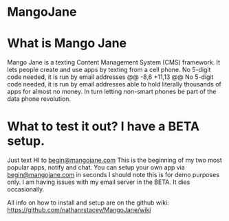  MangoJane
 =========
 


# What is Mango Jane
 Mango Jane is a texting Content Management System (CMS) framework. 
 It lets people create and use apps by texting from a cell phone. 
 No 5-digit code needed, it is run by email addresses 
 @@ -8,6 +11,13 @@ No 5-digit code needed, it is run by email addresses
 able to hold literally thousands of apps for almost no money. 
 In turn letting non-smart phones be part of the data phone revolution. 
 
# What to test it out? I have a BETA setup. 
Just text HI to begin@mangojane.com
This is the beginning of my two most popular apps, notify and chat. 
You can setup your own app via begin@mangojane.com in seconds 
I should note this is for demo purposes only. I am having issues with 
my email server in the BETA. It dies occasionally.

All info on how to install and setup are on the github wiki:
https://github.com/nathanrstacey/MangoJane/wiki
